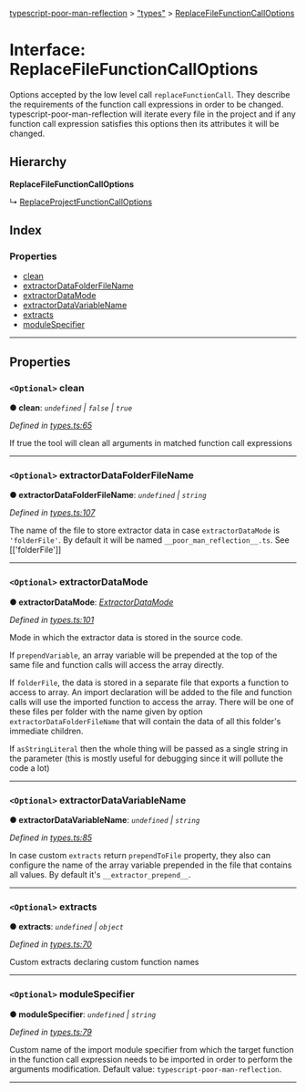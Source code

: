 [typescript-poor-man-reflection](../README.md) > ["types"](../modules/_types_.md) > [ReplaceFileFunctionCallOptions](../interfaces/_types_.replacefilefunctioncalloptions.md)

# Interface: ReplaceFileFunctionCallOptions

Options accepted by the low level call `replaceFunctionCall`. They describe the requirements of the function call expressions in order to be changed. typescript-poor-man-reflection will iterate every file in the project and if any function call expression satisfies this options then its attributes it will be changed.

## Hierarchy

**ReplaceFileFunctionCallOptions**

↳  [ReplaceProjectFunctionCallOptions](_types_.replaceprojectfunctioncalloptions.md)

## Index

### Properties

* [clean](_types_.replacefilefunctioncalloptions.md#clean)
* [extractorDataFolderFileName](_types_.replacefilefunctioncalloptions.md#extractordatafolderfilename)
* [extractorDataMode](_types_.replacefilefunctioncalloptions.md#extractordatamode)
* [extractorDataVariableName](_types_.replacefilefunctioncalloptions.md#extractordatavariablename)
* [extracts](_types_.replacefilefunctioncalloptions.md#extracts)
* [moduleSpecifier](_types_.replacefilefunctioncalloptions.md#modulespecifier)

---

## Properties

<a id="clean"></a>

### `<Optional>` clean

**● clean**: *`undefined` \| `false` \| `true`*

*Defined in [types.ts:65](https://github.com/cancerberoSgx/typescript-poor-man-reflection/blob/527e8dd/src/types.ts#L65)*

If true the tool will clean all arguments in matched function call expressions

___
<a id="extractordatafolderfilename"></a>

### `<Optional>` extractorDataFolderFileName

**● extractorDataFolderFileName**: *`undefined` \| `string`*

*Defined in [types.ts:107](https://github.com/cancerberoSgx/typescript-poor-man-reflection/blob/527e8dd/src/types.ts#L107)*

The name of the file to store extractor data in case `extractorDataMode` is `'folderFile'`. By default it will be named `__poor_man_reflection__.ts`. See \[\['folderFile'\]\]

___
<a id="extractordatamode"></a>

### `<Optional>` extractorDataMode

**● extractorDataMode**: *[ExtractorDataMode](../modules/_types_.md#extractordatamode)*

*Defined in [types.ts:101](https://github.com/cancerberoSgx/typescript-poor-man-reflection/blob/527e8dd/src/types.ts#L101)*

Mode in which the extractor data is stored in the source code.

If `prependVariable`, an array variable will be prepended at the top of the same file and function calls will access the array directly.

If `folderFile`, the data is stored in a separate file that exports a function to access to array. An import declaration will be added to the file and function calls will use the imported function to access the array. There will be one of these files per folder with the name given by option `extractorDataFolderFileName` that will contain the data of all this folder's immediate children.

If `asStringLiteral` then the whole thing will be passed as a single string in the parameter (this is mostly useful for debugging since it will pollute the code a lot)

___
<a id="extractordatavariablename"></a>

### `<Optional>` extractorDataVariableName

**● extractorDataVariableName**: *`undefined` \| `string`*

*Defined in [types.ts:85](https://github.com/cancerberoSgx/typescript-poor-man-reflection/blob/527e8dd/src/types.ts#L85)*

In case custom `extracts` return `prependToFile` property, they also can configure the name of the array variable prepended in the file that contains all values. By default it's `__extractor_prepend__`.

___
<a id="extracts"></a>

### `<Optional>` extracts

**● extracts**: *`undefined` \| `object`*

*Defined in [types.ts:70](https://github.com/cancerberoSgx/typescript-poor-man-reflection/blob/527e8dd/src/types.ts#L70)*

Custom extracts declaring custom function names

___
<a id="modulespecifier"></a>

### `<Optional>` moduleSpecifier

**● moduleSpecifier**: *`undefined` \| `string`*

*Defined in [types.ts:79](https://github.com/cancerberoSgx/typescript-poor-man-reflection/blob/527e8dd/src/types.ts#L79)*

Custom name of the import module specifier from which the target function in the function call expression needs to be imported in order to perform the arguments modification. Default value: `typescript-poor-man-reflection`.

___

